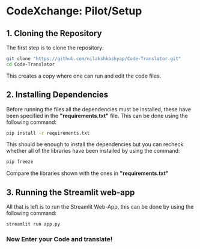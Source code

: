 # CodeXchange: Pilot/Setup

## 1. Cloning the Repository

The first step is to clone the repository:

```sh
git clone "https://github.com/nilakshkashyap/Code-Translator.git"
cd Code-Translator
```
This creates a copy where one can run and edit the code files.

## 2. Installing Dependencies

Before running the files all the dependencies must be installed, these have been specified in the **"requirements.txt"** file. This can be done using the following command:

```sh
pip install -r requirements.txt
```
This should be enough to install the dependencies but you can recheck whether all of the libraries have been installed by using the command: 

```sh
pip freeze
```
Compare the libraries shown with the ones in **"requirements.txt"**

## 3. Running the Streamlit web-app

All that is left is to run the Streamlit Web-App, this can be done by using the following command:

```terminal
streamlit run app.py
```

### Now Enter your Code and translate!
